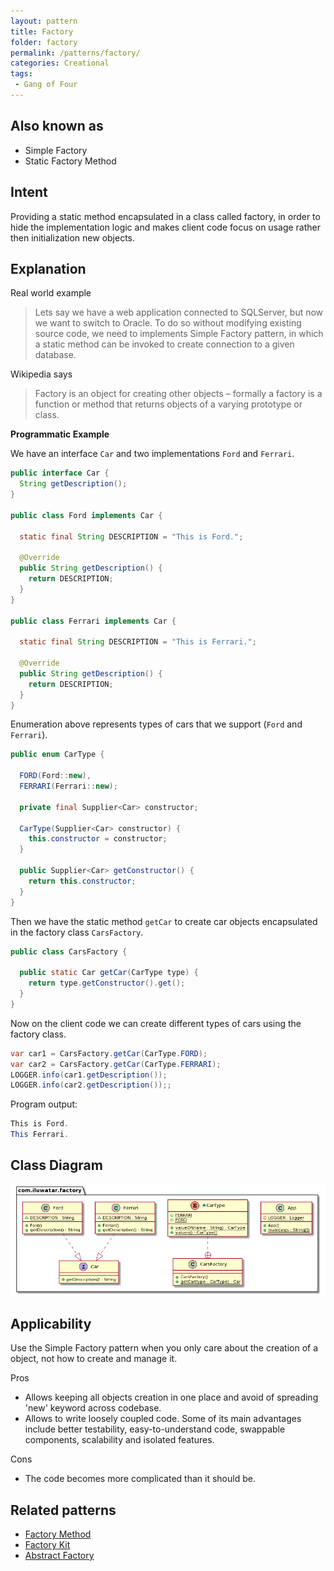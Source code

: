 ```yaml
---
layout: pattern
title: Factory
folder: factory
permalink: /patterns/factory/
categories: Creational
tags:
 - Gang of Four
---
```


## Also known as

* Simple Factory
* Static Factory Method

## Intent

Providing a static method encapsulated in a class called factory, in order to hide the 
implementation logic and makes client code focus on usage rather then initialization new objects.

## Explanation

Real world example

> Lets say we have a web application connected to SQLServer, but now we want to switch to Oracle. To 
> do so without modifying existing source code, we need to implements Simple Factory pattern, in 
> which a static method can be invoked to create connection to a given database.

Wikipedia says

> Factory is an object for creating other objects – formally a factory is a function or method that 
> returns objects of a varying prototype or class.

**Programmatic Example**

We have an interface `Car` and two implementations `Ford` and `Ferrari`.

```java
public interface Car {
  String getDescription();
}

public class Ford implements Car {

  static final String DESCRIPTION = "This is Ford.";

  @Override
  public String getDescription() {
    return DESCRIPTION;
  }
}

public class Ferrari implements Car {
   
  static final String DESCRIPTION = "This is Ferrari.";

  @Override
  public String getDescription() {
    return DESCRIPTION;
  }
}
```

Enumeration above represents types of cars that we support (`Ford` and `Ferrari`).

```java
public enum CarType {
  
  FORD(Ford::new), 
  FERRARI(Ferrari::new);
  
  private final Supplier<Car> constructor; 
  
  CarType(Supplier<Car> constructor) {
    this.constructor = constructor;
  }
  
  public Supplier<Car> getConstructor() {
    return this.constructor;
  }
}
```
Then we have the static method `getCar` to create car objects encapsulated in the factory class 
`CarsFactory`.

```java
public class CarsFactory {
  
  public static Car getCar(CarType type) {
    return type.getConstructor().get();
  }
}
```

Now on the client code we can create different types of cars using the factory class.

```java
var car1 = CarsFactory.getCar(CarType.FORD);
var car2 = CarsFactory.getCar(CarType.FERRARI);
LOGGER.info(car1.getDescription());
LOGGER.info(car2.getDescription());;
```

Program output:

```java
This is Ford.
This Ferrari.
```

## Class Diagram

![alt text](./etc/factory.urm.png "Factory pattern class diagram")

## Applicability

Use the Simple Factory pattern when you only care about the creation of a object, not how to create 
and manage it.

Pros

* Allows keeping all objects creation in one place and avoid of spreading 'new' keyword across codebase.
* Allows to write loosely coupled code. Some of its main advantages include better testability, easy-to-understand code, swappable components, scalability and isolated features.

Cons

* The code becomes more complicated than it should be. 

## Related patterns

* [Factory Method](https://java-design-patterns.com/patterns/factory-method/)
* [Factory Kit](https://java-design-patterns.com/patterns/factory-kit/)
* [Abstract Factory](https://java-design-patterns.com/patterns/abstract-factory/)
